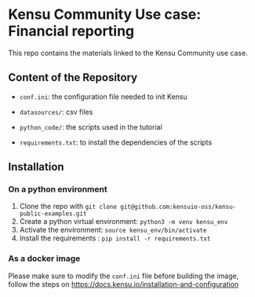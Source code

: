 # Kensu Community Use case: Financial reporting

This repo contains the materials linked to the Kensu Community use case.


## Content of the Repository

- `conf.ini`: the configuration file needed to init Kensu

- `datasources/`: csv files

- `python_code/`: the scripts used in the tutorial

- `requirements.txt`: to install the dependencies of the scripts


## Installation

### On a python environment

1. Clone the repo with `git clone git@github.com:kensuio-oss/kensu-public-examples.git`
2. Create a python virtual environment: `python3 -m venv kensu_env`
3. Activate the environment: `source kensu_env/bin/activate`
4. Install the requirements : `pip install -r requirements.txt`

### As a docker image

Please make sure to modify the `conf.ini` file before building the image, follow the steps on https://docs.kensu.io/installation-and-configuration
